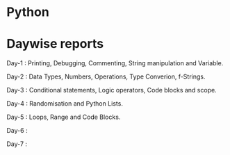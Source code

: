 ﻿# Python

# Daywise reports

Day-1   : Printing, Debugging, Commenting, String manipulation and Variable.

Day-2   : Data Types, Numbers, Operations, Type Converion, f-Strings.

Day-3   : Conditional statements, Logic operators, Code blocks and scope.

Day-4   : Randomisation and Python Lists.

Day-5   : Loops, Range and Code Blocks.

Day-6   :

Day-7   :
